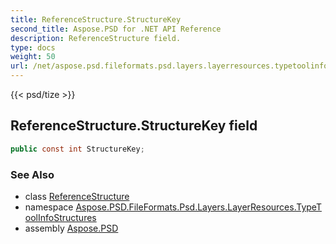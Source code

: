 ```yaml
---
title: ReferenceStructure.StructureKey
second_title: Aspose.PSD for .NET API Reference
description: ReferenceStructure field. 
type: docs
weight: 50
url: /net/aspose.psd.fileformats.psd.layers.layerresources.typetoolinfostructures/referencestructure/structurekey/
---
```

{{< psd/tize >}}
## ReferenceStructure.StructureKey field

```csharp
public const int StructureKey;
```

### See Also

* class [ReferenceStructure](../)
* namespace [Aspose.PSD.FileFormats.Psd.Layers.LayerResources.TypeToolInfoStructures](../../referencestructure/)
* assembly [Aspose.PSD](../../../)



